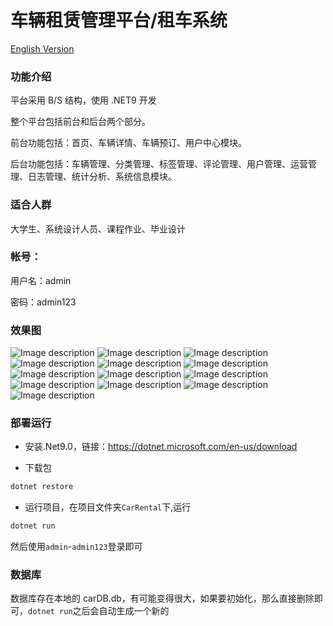 

# 车辆租赁管理平台/租车系统
[English Version](README-en.md)
### 功能介绍
平台采用 B/S 结构，使用 .NET9 开发


整个平台包括前台和后台两个部分。

前台功能包括：首页、车辆详情、车辆预订、用户中心模块。

后台功能包括：车辆管理、分类管理、标签管理、评论管理、用户管理、运营管理、日志管理、统计分析、系统信息模块。

### 适合人群
大学生、系统设计人员、课程作业、毕业设计

### 帐号：
用户名：admin

密码：admin123

### 效果图
![Image description](README/1.png)
![Image description](README/2.png)
![Image description](README/3.png)
![Image description](README/4.png)
![Image description](README/5.png)
![Image description](README/6.png)
![Image description](README/7.png)
![Image description](README/8.png)
![Image description](README/9.png)
![Image description](README/10.png)
![Image description](README/11.png)
![Image description](README/12.png)
![Image description](README/13.png)
### 部署运行

- 安装.Net9.0，链接：https://dotnet.microsoft.com/en-us/download

- 下载包
```cs
dotnet restore
```

- 运行项目，在项目文件夹`CarRental`下,运行
```cs
dotnet run
```
然后使用`admin`-`admin123`登录即可

### 数据库
数据库存在本地的 carDB.db，有可能变得很大，如果要初始化，那么直接删除即可，`dotnet run`之后会自动生成一个新的
